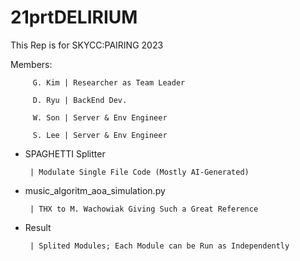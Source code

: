 # 21prtDELIRIUM
 This Rep is for SKYCC:PAIRING 2023
 
 Members:
 
		 G. Kim | Researcher as Team Leader
 
		 D. Ryu | BackEnd Dev.
 
		 W. Son | Server & Env Engineer
 
		 S. Lee | Server & Env Engineer
 


 - SPAGHETTI Splitter
	
		| Modulate Single File Code (Mostly AI-Generated)
	
 - music_algoritm_aoa_simulation.py

		| THX to M. Wachowiak Giving Such a Great Reference

 - Result
	
		| Splited Modules; Each Module can be Run as Independently
